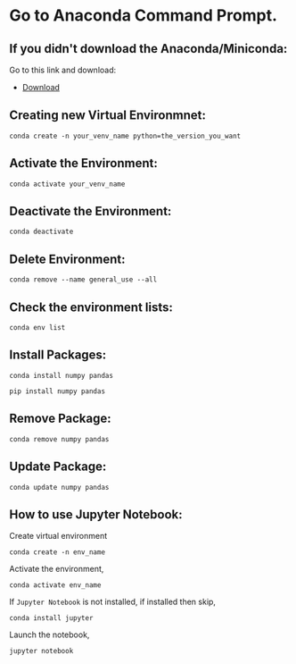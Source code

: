 # Go to Anaconda Command Prompt.

## If you didn't download the Anaconda/Miniconda:
Go to this link and download:
- [Download](https://www.anaconda.com/download)

## Creating new Virtual Environmnet:
```
conda create -n your_venv_name python=the_version_you_want
```

## Activate the Environment:
```
conda activate your_venv_name
```

## Deactivate the Environment:
```
conda deactivate
```

## Delete Environment:
```
conda remove --name general_use --all
```

## Check the environment lists:
```
conda env list
```

## Install Packages:
```
conda install numpy pandas
```
```
pip install numpy pandas
```

## Remove Package:
```
conda remove numpy pandas
```

## Update Package:
```
conda update numpy pandas
```

## How to use Jupyter Notebook:
Create virtual environment
```
conda create -n env_name
```
Activate the environment,
```
conda activate env_name
```
If `Jupyter Notebook` is not installed, if installed then skip,
```
conda install jupyter
```
Launch the notebook,
```
jupyter notebook
```